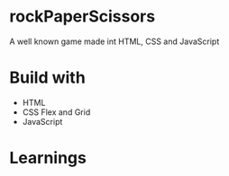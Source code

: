 # rockPaperScissors
A well known game  made int HTML, CSS and JavaScript

# Build with
- HTML
- CSS Flex and Grid
- JavaScript

# Learnings

